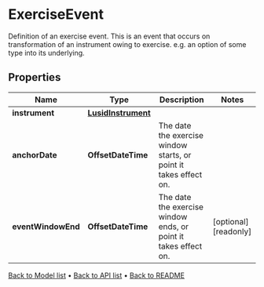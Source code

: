 

# ExerciseEvent

Definition of an exercise event.  This is an event that occurs on transformation of an instrument owing to exercise. e.g. an option of  some type into its underlying.

## Properties

| Name | Type | Description | Notes |
|------------ | ------------- | ------------- | -------------|
|**instrument** | [**LusidInstrument**](LusidInstrument.md) |  |  |
|**anchorDate** | **OffsetDateTime** | The date the exercise window starts, or point it takes effect on. |  |
|**eventWindowEnd** | **OffsetDateTime** | The date the exercise window ends, or point it takes effect on. |  [optional] [readonly] |



[Back to Model list](../README.md#documentation-for-models) &#8226; [Back to API list](../README.md#documentation-for-api-endpoints) &#8226; [Back to README](../README.md)


